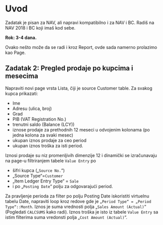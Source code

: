 # Uvod

Zadatak je pisan za NAV, ali napravi kompatibilno i za NAV i BC.
Radiš na NAV 2018 i BC koji imaš kod sebe.

**Rok: 3-4 dana.**

Ovako nešto može da se radi i kroz Report, ovde sada namerno prolazimo kao Page.


## Zadatak 2: Pregled prodaje po kupcima i mesecima
Napraviti novi page vrsta Lista, čiji je source Customer table. Za svakog kupca prikazati:
- 	Ime
- 	Adresu (ulica, broj)
- 	Grad
- 	PIB (VAT Registration No.)
-	trenutni saldo (Balance (LCY))
-	iznose prodaje za prethodnih 12 meseci u odvojenim kolonama (po jedna kolona za svaki mesec) 
-	ukupan iznos prodaje za ceo period
-	ukupan iznos troška za isti period.

Iznosi prodaje su niz promenljivih dimenzije 12 i dinamički se izračunavaju na page-u filtriranjem tabele `Value Entry` po 
-	šifri kupca („`Source No.`“)
-	„Source Type“=`Customer`
-	„Item Ledger Entry Type“ = `Sale` 
-	i po „`Posting Date`“ polju za odgovarajući period.
       
Za pravljenje perioda za filter po polju Posting Date iskoristiti virtuelnu tabelu Date, napraviti loop kroz redove gde je `„Period Type“ = „Period Type“::Month`.
Iznos je suma vrednosti polja „`Sales Amount (Actual)`“ (Pogledati `CALCSUMS` kako radi). 
Iznos troška je isto iz tabele `Value Entry` sa istim filterima suma vredonsti polja „`Cost Amount (Actual)`“.
